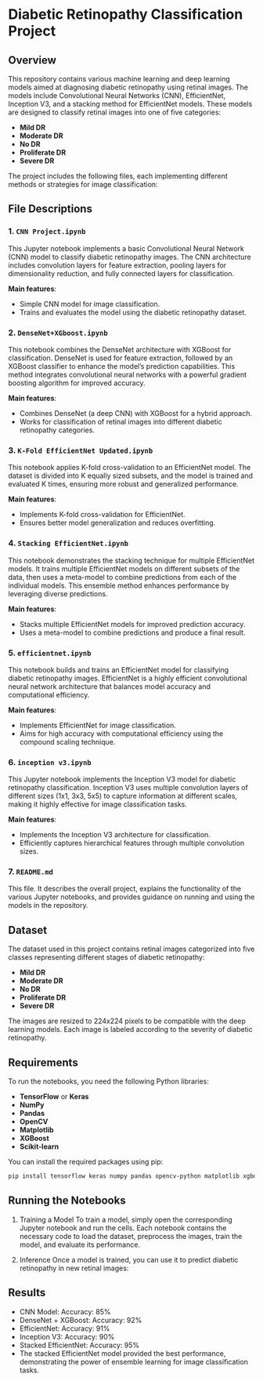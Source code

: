 # Diabetic Retinopathy Classification Project

## Overview

This repository contains various machine learning and deep learning models aimed at diagnosing diabetic retinopathy using retinal images. The models include Convolutional Neural Networks (CNN), EfficientNet, Inception V3, and a stacking method for EfficientNet models. These models are designed to classify retinal images into one of five categories:

- **Mild DR**
- **Moderate DR**
- **No DR**
- **Proliferate DR**
- **Severe DR**

The project includes the following files, each implementing different methods or strategies for image classification:

## File Descriptions

### 1. `CNN Project.ipynb`
This Jupyter notebook implements a basic Convolutional Neural Network (CNN) model to classify diabetic retinopathy images. The CNN architecture includes convolution layers for feature extraction, pooling layers for dimensionality reduction, and fully connected layers for classification. 

**Main features**:
- Simple CNN model for image classification.
- Trains and evaluates the model using the diabetic retinopathy dataset.
  
### 2. `DenseNet+XGboost.ipynb`
This notebook combines the DenseNet architecture with XGBoost for classification. DenseNet is used for feature extraction, followed by an XGBoost classifier to enhance the model’s prediction capabilities. This method integrates convolutional neural networks with a powerful gradient boosting algorithm for improved accuracy.

**Main features**:
- Combines DenseNet (a deep CNN) with XGBoost for a hybrid approach.
- Works for classification of retinal images into different diabetic retinopathy categories.

### 3. `K-Fold EfficientNet Updated.ipynb`
This notebook applies K-fold cross-validation to an EfficientNet model. The dataset is divided into K equally sized subsets, and the model is trained and evaluated K times, ensuring more robust and generalized performance.

**Main features**:
- Implements K-fold cross-validation for EfficientNet.
- Ensures better model generalization and reduces overfitting.
  
### 4. `Stacking EfficientNet.ipynb`
This notebook demonstrates the stacking technique for multiple EfficientNet models. It trains multiple EfficientNet models on different subsets of the data, then uses a meta-model to combine predictions from each of the individual models. This ensemble method enhances performance by leveraging diverse predictions.

**Main features**:
- Stacks multiple EfficientNet models for improved prediction accuracy.
- Uses a meta-model to combine predictions and produce a final result.

### 5. `efficientnet.ipynb`
This notebook builds and trains an EfficientNet model for classifying diabetic retinopathy images. EfficientNet is a highly efficient convolutional neural network architecture that balances model accuracy and computational efficiency.

**Main features**:
- Implements EfficientNet for image classification.
- Aims for high accuracy with computational efficiency using the compound scaling technique.

### 6. `inception v3.ipynb`
This Jupyter notebook implements the Inception V3 model for diabetic retinopathy classification. Inception V3 uses multiple convolution layers of different sizes (1x1, 3x3, 5x5) to capture information at different scales, making it highly effective for image classification tasks.

**Main features**:
- Implements the Inception V3 architecture for classification.
- Efficiently captures hierarchical features through multiple convolution sizes.

### 7. `README.md`
This file. It describes the overall project, explains the functionality of the various Jupyter notebooks, and provides guidance on running and using the models in the repository.

## Dataset

The dataset used in this project contains retinal images categorized into five classes representing different stages of diabetic retinopathy:

- **Mild DR**
- **Moderate DR**
- **No DR**
- **Proliferate DR**
- **Severe DR**

The images are resized to 224x224 pixels to be compatible with the deep learning models. Each image is labeled according to the severity of diabetic retinopathy.

## Requirements

To run the notebooks, you need the following Python libraries:

- **TensorFlow** or **Keras**
- **NumPy**
- **Pandas**
- **OpenCV**
- **Matplotlib**
- **XGBoost**
- **Scikit-learn**

You can install the required packages using pip:

```bash
pip install tensorflow keras numpy pandas opencv-python matplotlib xgboost scikit-learn
```

## Running the Notebooks
1. Training a Model
To train a model, simply open the corresponding Jupyter notebook and run the cells. Each notebook contains the necessary code to load the dataset, preprocess the images, train the model, and evaluate its performance.

2. Inference
Once a model is trained, you can use it to predict diabetic retinopathy in new retinal images:


## Results
- CNN Model: Accuracy: 85%
- DenseNet + XGBoost: Accuracy: 92%
- EfficientNet: Accuracy: 91%
- Inception V3: Accuracy: 90%
- Stacked EfficientNet: Accuracy: 95%
- The stacked EfficientNet model provided the best performance, demonstrating the power of ensemble learning for image classification tasks.




